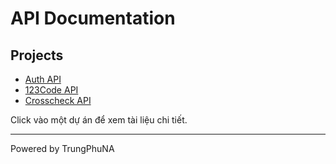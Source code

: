 # API Documentation

## Projects

- [Auth API](./auth.md)
- [123Code API](./123code.md)
- [Crosscheck API](./crosscheck.md)

Click vào một dự án để xem tài liệu chi tiết.

---
Powered by TrungPhuNA
